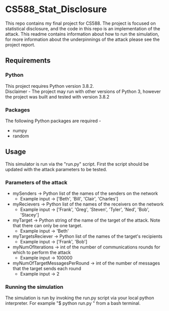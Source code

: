 # CS588_Stat_Disclosure
This repo contains my final project for CS588. The project is focused on
statistical disclosure, and the code in this repo is an implementation of the
attack. This readme contains information about how to run the simulation, for
more information about the underpinnings of the attack please see the project
report.

## Requirements
### Python
This project requires Python version 3.8.2.   
Disclaimer - The project may run with other versions of Python 3, however the
project was built and tested with version 3.8.2
### Packages
The following Python packages are required -
* numpy
* random

## Usage
This simulator is run via the "run.py" script. First the script should be
updated with the attack parameters to be tested.

### Parameters of the attack
* mySenders -> Python list of the names of the senders on the network
  * Example input -> ['Beth', 'Bill', 'Clair', 'Charles']
* myRecievers -> Python list of the names of the receivers on the network
  * Example input -> ['Frank', 'Greg', 'Steven', 'Tyler', 'Ned', 'Bob',
  'Stacey']
* myTarget -> Python string of the name of the target of the attack. Note that
there can only be one target.
  * Example input -> 'Beth'
* myTargetsReciever -> Python list of the names of the target's recipients
  * Example input -> ['Frank', 'Bob']
* myNumOfIterations -> int of the number of communications rounds for which to
perform the attack
  * Example input -> 100000
* myNumOfTargetMessagesPerRound -> int of the number of messages that the
target sends each round
  * Example input -> 2

### Running the simulation
The simulation is run by invoking the run.py script via your local python
interpreter. For example "$ python run.py " from a bash terminal.
